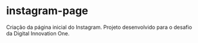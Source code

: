 # instagram-page
Criação da página inicial do Instagram. Projeto desenvolvido para o desafio da Digital Innovation One.
